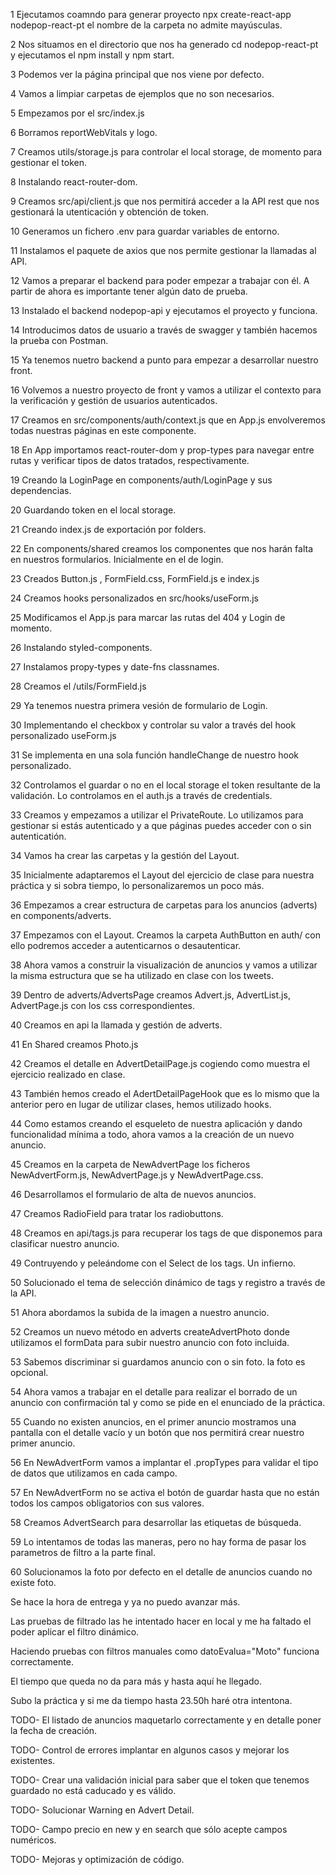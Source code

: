 1 Ejecutamos coamndo para generar proyecto  npx create-react-app nodepop-react-pt el nombre de la carpeta no admite mayúsculas.

2 Nos situamos en el directorio que nos ha generado  cd nodepop-react-pt y ejecutamos el npm install y npm start.

3 Podemos ver la página principal que nos viene por defecto.

4 Vamos a limpiar carpetas de ejemplos que no son necesarios.

5 Empezamos por el src/index.js

6 Borramos reportWebVitals y logo.

7 Creamos utils/storage.js para controlar el local storage, de momento para gestionar el token.

8 Instalando react-router-dom.

9 Creamos src/api/client.js que nos permitirá acceder a la API rest que nos gestionará la utenticación y obtención de token.

10 Generamos un fichero .env para guardar variables de entorno.

11 Instalamos el paquete de axios que nos permite gestionar la llamadas al API.

12 Vamos a preparar el backend para poder empezar a trabajar con él. A partir de ahora es importante tener algún dato de prueba.

13 Instalado el backend nodepop-api y ejecutamos el proyecto y funciona.

14 Introducimos datos de usuario a través de swagger y también hacemos la prueba con Postman.

15 Ya tenemos nuetro backend a punto para empezar a desarrollar nuestro front.

16 Volvemos a nuestro proyecto de front y vamos a utilizar el contexto para la verificación y gestión de usuarios autenticados.

17 Creamos en src/components/auth/context.js que en App.js envolveremos todas nuestras páginas en este componente.

18 En App importamos react-router-dom y prop-types para navegar entre rutas y verificar tipos de datos tratados, respectivamente.

19 Creando la LoginPage en components/auth/LoginPage y sus dependencias.

20 Guardando token en el local storage.

21 Creando index.js de exportación por folders.

22 En components/shared creamos los componentes que nos harán falta en nuestros formularios. Inicialmente en el de login.

23 Creados Button.js , FormField.css, FormField.js e index.js

24 Creamos hooks personalizados en src/hooks/useForm.js

25 Modificamos el App.js para marcar las rutas del 404 y Login de momento.

26 Instalando styled-components.

27 Instalamos propy-types y date-fns classnames.

28 Creamos el /utils/FormField.js

29 Ya tenemos nuestra primera vesión de formulario de Login.

30 Implementando el checkbox y controlar su valor a través del hook personalizado useForm.js

31 Se implementa en una sola función handleChange de nuestro hook personalizado.

32 Controlamos el guardar o no en el local storage el token resultante de la validación. Lo controlamos en el auth.js a través de credentials.

33 Creamos y empezamos a utilizar el PrivateRoute. Lo utilizamos para gestionar si estás autenticado y a que páginas puedes acceder con o sin autenticatión.

34 Vamos ha crear las carpetas y la gestión del Layout.

35 Inicialmente adaptaremos el Layout del ejercicio de clase para nuestra práctica y si sobra tiempo, lo personalizaremos un poco más.

36 Empezamos a crear estructura de carpetas para los anuncios (adverts) en components/adverts.

37 Empezamos con el Layout. Creamos la carpeta AuthButton en auth/ con ello podremos acceder a autenticarnos o desautenticar.

38 Ahora vamos a construir la visualización de anuncios y vamos a utilizar la misma estructura que se ha utilizado en clase con los tweets.

39 Dentro de adverts/AdvertsPage creamos Advert.js, AdvertList.js, AdvertPage.js con los css correspondientes.

40 Creamos en api la llamada y gestión de adverts.

41 En Shared creamos Photo.js

42 Creamos el detalle en AdvertDetailPage.js cogiendo como muestra el ejercicio realizado en clase.

43 También hemos creado el AdertDetailPageHook que es lo mismo que la anterior pero en lugar de utilizar clases, hemos utilizado hooks.

44 Como estamos creando el esqueleto de nuestra aplicación y dando funcionalidad mínima a todo, ahora vamos a la creación de un nuevo anuncio.

45 Creamos en la carpeta de NewAdvertPage los ficheros NewAdvertForm.js, NewAdvertPage.js y NewAdvertPage.css.

46 Desarrollamos el formulario de alta de nuevos anuncios.

47 Creamos RadioField para tratar los radiobuttons.

48 Creamos en api/tags.js para recuperar los tags de que disponemos para clasificar nuestro anuncio.

49 Contruyendo y peleándome con el Select de los tags. Un infierno.

50 Solucionado el tema de selección dinámico de tags y registro a través de la API.

51 Ahora abordamos la subida de la imagen a nuestro anuncio.

52 Creamos un nuevo método en adverts createAdvertPhoto donde utilizamos el formData para subir nuestro anuncio con foto incluida.

53 Sabemos discriminar si guardamos anuncio con o sin foto. la foto es opcional.

54 Ahora vamos a trabajar en el detalle para realizar el borrado de un anuncio con confirmación tal y como se pide en el enunciado de la práctica.

55 Cuando no existen anuncios, en el primer anuncio mostramos una pantalla con el detalle vacío y un botón que nos permitirá crear nuestro primer anuncio.

56 En NewAdvertForm vamos a implantar el .propTypes para validar el tipo de datos que utilizamos en cada campo.

57 En NewAdvertForm no se activa el botón de guardar hasta que no están todos los campos obligatorios con sus valores.

58 Creamos AdvertSearch para desarrollar las etiquetas de búsqueda.

59 Lo intentamos de todas las maneras, pero no hay forma de pasar los parametros de filtro a la parte final.

60 Solucionamos la foto por defecto en el detalle de anuncios cuando no existe foto.

Se hace la hora de entrega y ya no puedo avanzar más.

Las pruebas de filtrado las he intentado hacer en local y me ha faltado el poder aplicar el filtro dinámico.

 Haciendo pruebas con filtros manuales como datoEvalua="Moto" funciona correctamente.

 El tiempo que queda no da para más y hasta aquí he llegado.

 Subo la práctica y si me da tiempo hasta 23.50h haré otra intentona.


TODO- El listado de anuncios maquetarlo correctamente y en detalle poner la fecha de creación.

TODO- Control de errores implantar en algunos casos y mejorar los existentes.

TODO- Crear una validación inicial para saber que el token que tenemos guardado no está caducado y es válido.

TODO- Solucionar Warning en Advert Detail.

TODO- Campo precio en new y en search que sólo acepte campos numéricos.

TODO- Mejoras y optimización de código.





